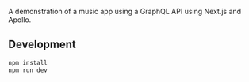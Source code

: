 A demonstration of a music app using a GraphQL API using Next.js and Apollo.

## Development

```bash
npm install
npm run dev
```
